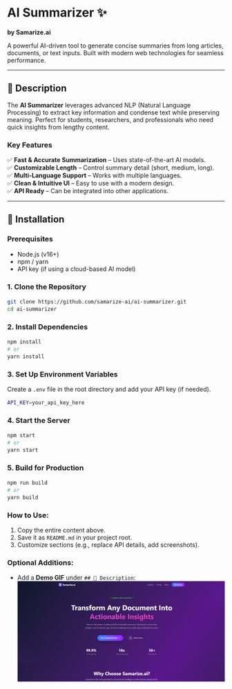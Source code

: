 # AI Summarizer ✨  
**by Samarize.ai**  

A powerful AI-driven tool to generate concise summaries from long articles, documents, or text inputs. Built with modern web technologies for seamless performance.  

---

## 📌 Description  
The **AI Summarizer** leverages advanced NLP (Natural Language Processing) to extract key information and condense text while preserving meaning. Perfect for students, researchers, and professionals who need quick insights from lengthy content.  

### Key Features  
✅ **Fast & Accurate Summarization** – Uses state-of-the-art AI models.  
✅ **Customizable Length** – Control summary detail (short, medium, long).  
✅ **Multi-Language Support** – Works with multiple languages.  
✅ **Clean & Intuitive UI** – Easy to use with a modern design.  
✅ **API Ready** – Can be integrated into other applications.  

---

## 🚀 Installation  

### Prerequisites  
- Node.js (v16+)  
- npm / yarn  
- API key (if using a cloud-based AI model)  

### 1. Clone the Repository  
```bash
git clone https://github.com/samarize-ai/ai-summarizer.git
cd ai-summarizer
```

### 2. Install Dependencies  
```bash
npm install
# or 
yarn install 
```
### 3. Set Up Environment Variables  
Create a `.env` file in the root directory and add your API key (if needed).  
```bash
API_KEY=your_api_key_here
```

### 4. Start the Server  
```bash
npm start
# or 
yarn start
```

### 5. Build for Production  
```bash
npm run build
# or 
yarn build
```

### How to Use:
1. Copy the entire content above.
2. Save it as `README.md` in your project root.
3. Customize sections (e.g., replace API details, add screenshots).

### Optional Additions:
- Add a **Demo GIF** under `## 📌 Description`:
![alt text](Screenshots/image.png)